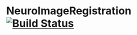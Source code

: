 # NeuroImageRegistration [![Build Status](https://travis-ci.org/Danielhiversen/NeuroImageRegistration.svg?branch=master)](https://travis-ci.org/Danielhiversen/NeuroImageRegistration)
